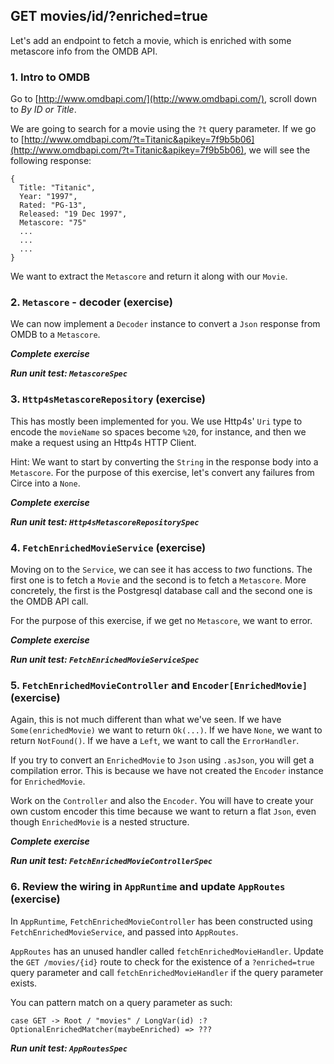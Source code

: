 ## GET movies/id/?enriched=true

Let's add an endpoint to fetch a movie, which is enriched with some metascore info from the OMDB API.

### 1. Intro to OMDB

Go to [http://www.omdbapi.com/](http://www.omdbapi.com/), scroll down to _By ID or Title_.

We are going to search for a movie using the `?t` query parameter. If we go to [http://www.omdbapi.com/?t=Titanic&apikey=7f9b5b06](http://www.omdbapi.com/?t=Titanic&apikey=7f9b5b06), we will see the following response:

```
{
  Title: "Titanic",
  Year: "1997",
  Rated: "PG-13",
  Released: "19 Dec 1997",
  Metascore: "75"
  ...
  ...
  ...
}
```

We want to extract the `Metascore` and return it along with our `Movie`.

### 2. `Metascore` - decoder (exercise)

We can now implement a `Decoder` instance to convert a `Json` response from OMDB to a `Metascore`.

_**Complete exercise**_

_**Run unit test: `MetascoreSpec`**_

### 3. `Http4sMetascoreRepository` (exercise)

This has mostly been implemented for you. We use Http4s' `Uri` type to encode the `movieName` so spaces become `%20`, for instance, and then we make a request using an Http4s HTTP Client. 

Hint: We want to start by converting the `String` in the response body into a `Metascore`. For the purpose of this exercise, let's convert any failures from Circe into a `None`.

_**Complete exercise**_

_**Run unit test: `Http4sMetascoreRepositorySpec`**_

### 4. `FetchEnrichedMovieService` (exercise)

Moving on to the `Service`, we can see it has access to _two_ functions. The first one is to fetch a `Movie` and the second is to fetch a `Metascore`. More concretely, the first is the Postgresql database call and the second one is the OMDB API call.

For the purpose of this exercise, if we get no `Metascore`, we want to error.

_**Complete exercise**_

_**Run unit test: `FetchEnrichedMovieServiceSpec`**_

### 5. `FetchEnrichedMovieController` and `Encoder[EnrichedMovie]` (exercise)

Again, this is not much different than what we've seen. If we have `Some(enrichedMovie)` we want to return `Ok(...)`. If we have `None`, we want to return `NotFound()`. If we have a `Left`, we want to call the `ErrorHandler`.

If you try to convert an `EnrichedMovie` to `Json` using `.asJson`, you will get a compilation error. This is because we have not created the `Encoder` instance for `EnrichedMovie`.

Work on the `Controller` and also the `Encoder`. You will have to create your own custom encoder this time because we want to return a flat `Json`, even though `EnrichedMovie` is a nested structure.

_**Complete exercise**_

_**Run unit test: `FetchEnrichedMovieControllerSpec`**_

### 6. Review the wiring in `AppRuntime` and update `AppRoutes` (exercise)

In `AppRuntime`, `FetchEnrichedMovieController` has been constructed using `FetchEnrichedMovieService`, and passed into `AppRoutes`.

`AppRoutes` has an unused handler called `fetchEnrichedMovieHandler`. Update the `GET /movies/{id}` route to check for the existence of a `?enriched=true` query parameter and call `fetchEnrichedMovieHandler` if the query parameter exists.

You can pattern match on a query parameter as such:

```
case GET -> Root / "movies" / LongVar(id) :? OptionalEnrichedMatcher(maybeEnriched) => ??? 
```  

_**Run unit test: `AppRoutesSpec`**_
